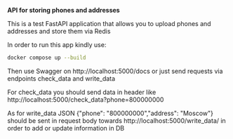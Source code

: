 **API for storing phones and addresses**

This is a test FastAPI application that allows you to upload phones and addresses and store them via Redis

In order to run this app kindly use:
```zsh
docker compose up --build
```
Then use Swagger on http://localhost:5000/docs or just send requests via endpoints check_data and write_data

For check_data you should  send  data in header like http://localhost:5000/check_data?phone=800000000 

As for write_data JSON {"phone": "800000000","address": "Moscow"} should be sent in request body towards http://localhost:5000/write_data/ in order to add or update information in DB
